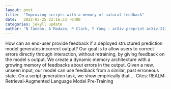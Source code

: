 ```yaml
---
layout: post
title:  "Improving scripts with a memory of natural feedback"
date:   2022-05-25 22:16:33 -0400
categories: jekyll update
author: "N Tandon, A Madaan, P Clark, Y Yang - arXiv preprint arXiv:2112.09737, 2021"
---
```

How can an end-user provide feedback if a deployed structured prediction model generates incorrect output? Our goal is to allow users to correct errors directly through interaction, without retraining, by giving feedback on the model s output. We create a dynamic memory architecture with a growing memory of feedbacks about errors in the output. Given a new, unseen input, our model can use feedback from a similar, past erroneous state. On a script generation task, we show empirically that … Cites: ‪REALM: Retrieval-Augmented Language Model Pre-Training‬